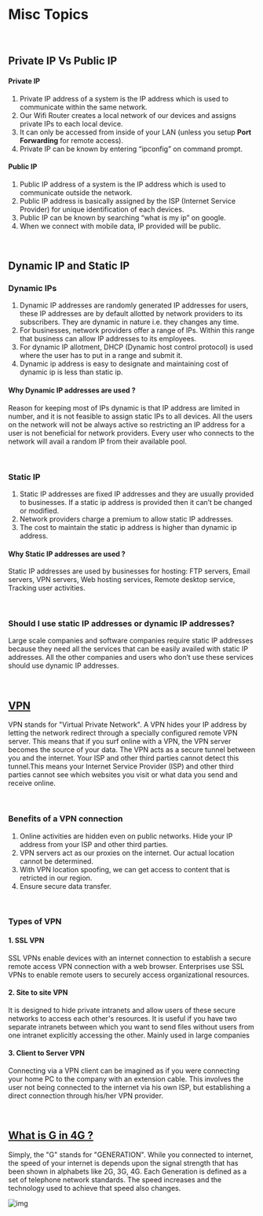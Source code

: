 # Misc Topics

<br>

## Private IP Vs Public IP 

#### Private IP
1. Private IP address of a system is the IP address which is used to communicate within the same network.
2. Our Wifi Router creates a local network of our devices and assigns private IPs to each local device.
3. It can only be accessed from inside of your LAN (unless you setup **Port Forwarding** for remote access).
4. Private IP can be known by entering “ipconfig” on command prompt. 


#### Public IP
1. Public IP address of a system is the IP address which is used to communicate outside the network. 
2. Public IP address is basically assigned by the ISP (Internet Service Provider) for unique identification of each devices. 
3. Public IP can be known by searching “what is my ip” on google.
4. When we connect with mobile data, IP provided will be public.


<br>

## Dynamic IP and Static IP

### Dynamic IPs
1. Dynamic IP addresses are randomly generated IP addresses for users, these IP addresses are by default allotted by network providers to its subscribers. They are dynamic in nature i.e. they changes any time.
2. For businesses, network providers offer a range of IPs. Within this range that business can allow IP addresses to its employees.
3. For dynamic IP allotment, DHCP (Dynamic host control protocol) is used where the user has to put in a range and submit it.
4. Dynamic ip address is easy to designate and maintaining cost of dynamic ip is less than static ip.

#### Why Dynamic IP addresses are used ?
Reason for keeping most of IPs dynamic is that IP address are limited in number, and it is not feasible to assign static IPs to all devices. All the users on the network will not be always active so restricting an IP address for a user is not beneficial for network providers. Every user who connects to the network will avail a random IP from their available pool.

<br>

### Static IP
1. Static IP addresses are fixed IP addresses and they are usually provided to businesses. If a static ip address is provided then it can’t be changed or modified.
2. Network providers charge a premium to allow static IP addresses.
3. The cost to maintain the static ip address is higher than dynamic ip address.

#### Why Static IP addresses are used ?
Static IP addresses are used by businesses for hosting: FTP servers, Email servers, VPN servers, Web hosting services, Remote desktop service, Tracking user activities.

<br>

### Should I use static IP addresses or dynamic IP addresses?
Large scale companies and software companies require static IP addresses because they need all the services that can be easily availed with static IP addresses. All the other companies and users who don’t use these services should use dynamic IP addresses.



<br>

## [VPN](https://www.youtube.com/watch?v=8wDI5_MVdmk)
VPN stands for "Virtual Private Network". A VPN hides your IP address by letting the network redirect through a specially configured remote VPN server. This means that if you surf online with a VPN, the VPN server becomes the source of your data. The VPN acts as a secure tunnel between you and the internet. Your ISP and other third parties cannot detect this tunnel.This means your Internet Service Provider (ISP) and other third parties cannot see which websites you visit or what data you send and receive online.

<br>

### Benefits of a VPN connection
1. Online activities are hidden even on public networks. Hide your IP address from your ISP and other third parties.
2. VPN servers act as our proxies on the internet. Our actual location cannot be determined.
3. With VPN location spoofing, we can get access to content that is retricted in our region.
4. Ensure secure data transfer. 

<br>

### Types of VPN

#### 1. SSL VPN
SSL VPNs enable devices with an internet connection to establish a secure remote access VPN connection with a web browser. Enterprises use SSL VPNs to enable remote users to securely access organizational resources.

#### 2. Site to site VPN
It is designed to hide private intranets and allow users of these secure networks to access each other's resources. It is useful if you have two separate intranets between which you want to send files without users from one intranet explicitly accessing the other. Mainly used in large companies

#### 3. Client to Server VPN
Connecting via a VPN client can be imagined as if you were connecting your home PC to the company with an extension cable. This involves the user not being connected to the internet via his own ISP, but establishing a direct connection through his/her VPN provider.

<br>

## [What is G in 4G ?](http://net-informations.com/q/diff/generations.html)
Simply, the "G" stands for "GENERATION". While you connected to internet, the speed of your internet is depends upon the signal strength that has been shown in alphabets like 2G, 3G, 4G. Each Generation is defined as a set of telephone network standards. The speed increases and the technology used to achieve that speed also changes.

![img](http://net-informations.com/q/diff/img/mobile-generations.png)
